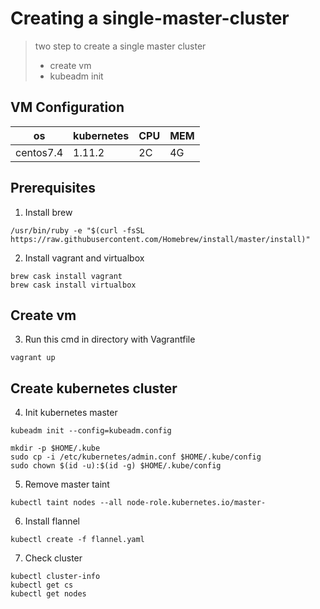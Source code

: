 # Creating a single-master-cluster

> two step to create a single master cluster
>* create vm
>* kubeadm init

## VM Configuration

| os  | kubernetes | CPU | MEM |
|---|---|---|---| 
| centos7.4 | 1.11.2 | 2C | 4G |

## Prerequisites
1. Install brew
```
/usr/bin/ruby -e "$(curl -fsSL https://raw.githubusercontent.com/Homebrew/install/master/install)"
```

2. Install vagrant and virtualbox

```
brew cask install vagrant
brew cask install virtualbox
```

## Create vm

3. Run this cmd in directory with Vagrantfile
```
vagrant up
```

## Create kubernetes cluster

4. Init kubernetes master
```
kubeadm init --config=kubeadm.config

mkdir -p $HOME/.kube
sudo cp -i /etc/kubernetes/admin.conf $HOME/.kube/config
sudo chown $(id -u):$(id -g) $HOME/.kube/config
```

5. Remove master taint

```
kubectl taint nodes --all node-role.kubernetes.io/master-
```

6. Install flannel
```
kubectl create -f flannel.yaml
```

7. Check cluster

```
kubectl cluster-info
kubectl get cs
kubectl get nodes
```




